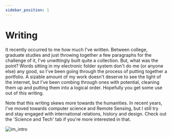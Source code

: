 ```yaml
---
sidebar_position: 1
---
```


# Writing

It recently occurred to me how much I've written. Between college, graduate studies and just throwing together a few paragraphs for the challenge of it, I've unwittingly built quite a collection. But, what was the point? Words sitting in my electronic folder system don't do me (or anyone else) any good, so I've been going through the process of putting together a portfolio. A sizable amount of my work doesn't deserve to see the light of the internet, but I've been combing through ones with potential, cleaning them up and putting them into a logical order. Hopefully you get some use out of this writing. 

Note that this writing skews more towards the humanities. In recent years, I've moved towards computer science and Remote Sensing, but I still try and stay engaged with international relations, history and design. Check out the 'Science and Tech' tab if you're more interested in that.  

![im_intro](https://loz-webimages.s3.amazonaws.com/01_Portfolio/im_intro.JPG)
